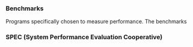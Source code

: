 ### Benchmarks
Programs specifically chosen to measure performance. The benchmarks
### SPEC (System Performance Evaluation Cooperative)
